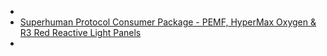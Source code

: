 -
- [Superhuman Protocol Consumer Package - PEMF, HyperMax Oxygen & R3 Red Reactive Light Panels](https://www.superhumanprotocol.com/consumer-superhuman-protocol-package)
-